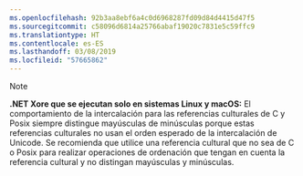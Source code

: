 ```yaml
---
ms.openlocfilehash: 92b3aa8ebf6a4c0d6968287fd09d84d4415d47f5
ms.sourcegitcommit: c58096d6814a25766abaf19020c7831e5c59ffc9
ms.translationtype: HT
ms.contentlocale: es-ES
ms.lasthandoff: 03/08/2019
ms.locfileid: "57665862"
---
```

> [!NOTE]
> **.NET Xore que se ejecutan solo en sistemas Linux y macOS:** El comportamiento de la intercalación para las referencias culturales de C y Posix siempre distingue mayúsculas de minúsculas porque estas referencias culturales no usan el orden esperado de la intercalación de Unicode. Se recomienda que utilice una referencia cultural que no sea de C o Posix para realizar operaciones de ordenación que tengan en cuenta la referencia cultural y no distingan mayúsculas y minúsculas.  
